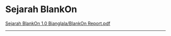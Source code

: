 # Sejarah BlankOn

[Sejarah BlankOn 1.0 Bianglala/BlankOn Report.pdf](http://dev.blankonlinux.or.id/raw-attachment/wiki/Dokumentasi/ArsipSejarah/blankon-report.pdf)


---
 



